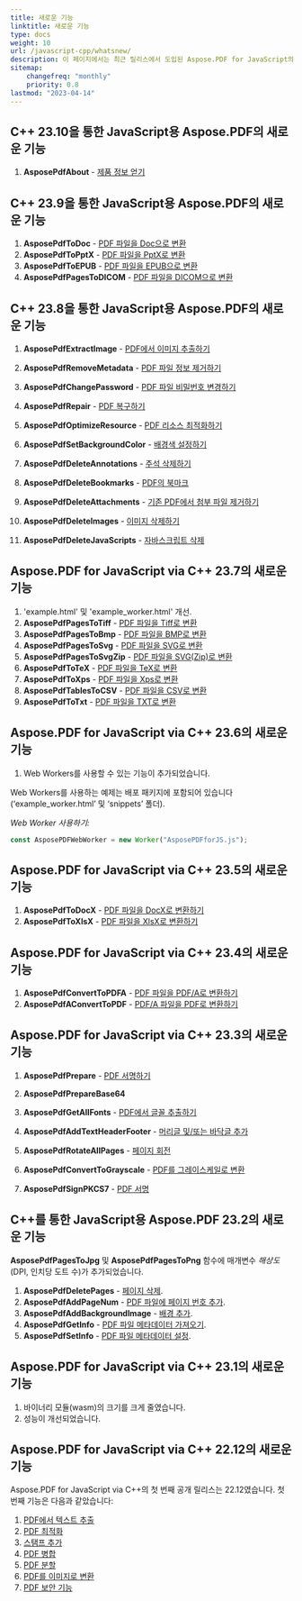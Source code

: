 ```yaml
---
title: 새로운 기능 
linktitle: 새로운 기능
type: docs
weight: 10
url: /javascript-cpp/whatsnew/
description: 이 페이지에서는 최근 릴리스에서 도입된 Aspose.PDF for JavaScript의 가장 인기 있는 새로운 기능을 소개합니다.
sitemap:
    changefreq: "monthly"
    priority: 0.8
lastmod: "2023-04-14"
---
```


## C++ 23.10을 통한 JavaScript용 Aspose.PDF의 새로운 기능

1. **AsposePdfAbout** - [제품 정보 얻기](/pdf/javascript-cpp/get-info-about-product/)

## C++ 23.9을 통한 JavaScript용 Aspose.PDF의 새로운 기능

1. **AsposePdfToDoc** - [PDF 파일을 Doc으로 변환](/pdf/javascript-cpp/conversion/)
1. **AsposePdfToPptX** - [PDF 파일을 PptX로 변환](/pdf/javascript-cpp/conversion/)
1. **AsposePdfToEPUB** - [PDF 파일을 EPUB으로 변환](/pdf/javascript-cpp/conversion/)
1. **AsposePdfPagesToDICOM** - [PDF 파일을 DICOM으로 변환](/pdf/javascript-cpp/conversion/)

## C++ 23.8을 통한 JavaScript용 Aspose.PDF의 새로운 기능


1. **AsposePdfExtractImage** - [PDF에서 이미지 추출하기](/pdf/javascript-cpp/extract-images-from-the-pdf-file/)
1. **AsposePdfRemoveMetadata** - [PDF 파일 정보 제거하기](/pdf/javascript-cpp/pdf-file-metadata/)
1. **AsposePdfChangePassword** - [PDF 파일 비밀번호 변경하기](/pdf/javascript-cpp/change-password-pdf/)
1. **AsposePdfRepair** - [PDF 복구하기](/pdf/javascript-cpp/repair-pdf/)
1. **AsposePdfOptimizeResource** - [PDF 리소스 최적화하기](/pdf/javascript-cpp/optimize-pdf-resources/)
1. **AsposePdfSetBackgroundColor** - [배경색 설정하기](/pdf/javascript-cpp/set-background-color/)
1. **AsposePdfDeleteAnnotations** - [주석 삭제하기](/pdf/javascript-cpp/delete-annotation/)
1. **AsposePdfDeleteBookmarks** - [PDF의 북마크](/pdf/javascript-cpp/bookmark/)
1. **AsposePdfDeleteAttachments** - [기존 PDF에서 첨부 파일 제거하기](/pdf/javascript-cpp/removing-attachment-from-an-existing-pdf/)
1. **AsposePdfDeleteImages** - [이미지 삭제하기](/pdf/javascript-cpp/delete-images-from-pdf-file/)

1. **AsposePdfDeleteJavaScripts** - [자바스크립트 삭제](/pdf/javascript-cpp/delete-javascripts/)

## Aspose.PDF for JavaScript via C++ 23.7의 새로운 기능

1. 'example.html' 및 'example_worker.html' 개선.
1. **AsposePdfPagesToTiff** - [PDF 파일을 Tiff로 변환](/pdf/javascript-cpp/conversion/)
1. **AsposePdfPagesToBmp** - [PDF 파일을 BMP로 변환](/pdf/javascript-cpp/conversion/)
1. **AsposePdfPagesToSvg** - [PDF 파일을 SVG로 변환](/pdf/javascript-cpp/conversion/)
1. **AsposePdfPagesToSvgZip** - [PDF 파일을 SVG(Zip)로 변환](/pdf/javascript-cpp/conversion/)
1. **AsposePdfToTeX** - [PDF 파일을 TeX로 변환](/pdf/javascript-cpp/conversion/)
1. **AsposePdfToXps** - [PDF 파일을 Xps로 변환](/pdf/javascript-cpp/conversion/)
1. **AsposePdfTablesToCSV** - [PDF 파일을 CSV로 변환](/pdf/javascript-cpp/conversion/)
1. **AsposePdfToTxt** - [PDF 파일을 TXT로 변환](/pdf/javascript-cpp/conversion/)

## Aspose.PDF for JavaScript via C++ 23.6의 새로운 기능

1. Web Workers를 사용할 수 있는 기능이 추가되었습니다.

Web Workers를 사용하는 예제는 배포 패키지에 포함되어 있습니다 (‘example_worker.html’ 및 ‘snippets’ 폴더).

_Web Worker 사용하기:_

```js
const AsposePDFWebWorker = new Worker("AsposePDFforJS.js");
```

## Aspose.PDF for JavaScript via C++ 23.5의 새로운 기능

1. **AsposePdfToDocX** - [PDF 파일을 DocX로 변환하기](/pdf/javascript-cpp/conversion/)
1. **AsposePdfToXlsX** - [PDF 파일을 XlsX로 변환하기](/pdf/javascript-cpp/conversion/)

## Aspose.PDF for JavaScript via C++ 23.4의 새로운 기능

1. **AsposePdfConvertToPDFA** - [PDF 파일을 PDF/A로 변환하기](/pdf/javascript-cpp/conversion/)
1. **AsposePdfAConvertToPDF** - [PDF/A 파일을 PDF로 변환하기](/pdf/javascript-cpp/conversion/)

## Aspose.PDF for JavaScript via C++ 23.3의 새로운 기능

1. **AsposePdfPrepare** - [PDF 서명하기](/pdf/javascript-cpp/sign-pdf/)
1. **AsposePdfPrepareBase64**
1. **AsposePdfGetAllFonts** - [PDF에서 글꼴 추출하기](/pdf/javascript-cpp/extract-fonts-from-pdf/)

1. **AsposePdfAddTextHeaderFooter** - [머리글 및/또는 바닥글 추가](/pdf/javascript-cpp/add-headers-and-footers-of-pdf-file/)
1. **AsposePdfRotateAllPages** - [페이지 회전](/pdf/javascript-cpp/rotate-pages/)
1. **AsposePdfConvertToGrayscale** - [PDF를 그레이스케일로 변환](/pdf/javascript-cpp/conversion/)
1. **AsposePdfSignPKCS7** - [PDF 서명](/pdf/javascript-cpp/sign-pdf/)

## C++를 통한 JavaScript용 Aspose.PDF 23.2의 새로운 기능

**AsposePdfPagesToJpg** 및 **AsposePdfPagesToPng** 함수에 매개변수 *해상도* (DPI, 인치당 도트 수)가 추가되었습니다.

1. **AsposePdfDeletePages** - [페이지 삭제](/pdf/javascript-cpp/delete-pages/).
1. **AsposePdfAddPageNum** - [PDF 파일에 페이지 번호 추가](/pdf/javascript-cpp/add-page-number/).
1. **AsposePdfAddBackgroundImage** - [배경 추가](/pdf/javascript-cpp/add-backgrounds/).
1. **AsposePdfGetInfo** - [PDF 파일 메타데이터 가져오기](/pdf/javascript-cpp/pdf-file-metadata/).
1. **AsposePdfSetInfo** - [PDF 파일 메타데이터 설정](/pdf/javascript-cpp/pdf-file-metadata/).

## Aspose.PDF for JavaScript via C++ 23.1의 새로운 기능

1. 바이너리 모듈(wasm)의 크기를 크게 줄였습니다.
1. 성능이 개선되었습니다.

## Aspose.PDF for JavaScript via C++ 22.12의 새로운 기능

Aspose.PDF for JavaScript via C++의 첫 번째 공개 릴리스는 22.12였습니다. 첫 번째 기능은 다음과 같았습니다:

1. [PDF에서 텍스트 추출](/pdf/javascript-cpp/extract-text/)
1. [PDF 최적화](/pdf/javascript-cpp/optimize-pdf/)
1. [스탬프 추가](/pdf/javascript-cpp/stamping/)
1. [PDF 병합](/pdf/javascript-cpp/merge-pdf/)
1. [PDF 분할](/pdf/javascript-cpp/split-pdf/)
1. [PDF를 이미지로 변환](/pdf/javascript-cpp/conversion/)
1. [PDF 보안 기능](/pdf/javascript-cpp/decrypt-pdf/)
